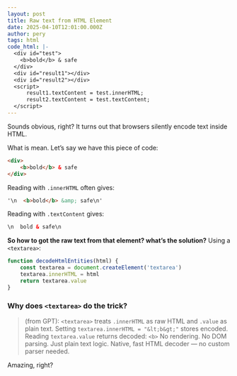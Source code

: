 ```yaml
---
layout: post
title: Raw text from HTML Element
date: 2025-04-10T12:01:00.000Z
author: pery
tags: html
code_html: |-
  <div id="test">
    <b>bold</b> & safe
  </div>
  <div id="result1"></div>
  <div id="result2"></div>
  <script>
      result1.textContent = test.innerHTML;
      result2.textContent = test.textContent;
  </script>
---
```

Sounds obvious, right? It turns out that browsers silently encode text inside HTML.
<!--more-->



What is mean. Let’s say we have this piece of code:

```html
<div>
    <b>bold</b> & safe
</div>
```

Reading with `.innerHTML` often gives:

```html
'\n  <b>bold</b> &amp; safe\n'
```

Reading with `.textContent` gives:

```html
\n  bold & safe\n
```

**So how to got the raw text from that element? what’s the solution?** Using a `<textarea>`:

```js
function decodeHtmlEntities(html) {
    const textarea = document.createElement('textarea')
    textarea.innerHTML = html
    return textarea.value
}
```

### Why does `<textarea>` do the trick?

> (from GPT):
> `<textarea>` treats `.innerHTML` as raw HTML and `.value` as plain text.
> Setting `textarea.innerHTML = "&lt;b&gt;"` stores encoded.
> Reading `textarea.value` returns decoded: `<b>`
> No rendering. No DOM parsing. Just plain text logic.
> Native, fast HTML decoder — no custom parser needed.

Amazing, right?
